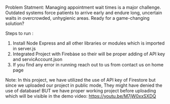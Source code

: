 Problem Statment:
Managing appointment wait times is a major challenge. Outdated systems force patients to arrive early and endure long, uncertain waits in overcrowded, unhygienic areas. Ready for a game-changing solution?

Steps to run :
1) Install Node Express and all other libraries or modules which is imported in server.js 
2) Integrated Project with Firebàse so their will be proper adding of API key and servicAccount.json 
3) If you find any error in running reach out to us from contact us on home page


Note: In this project, we have utilized the use of API key of Firestore but since we uploaded our project in public mode, They might have denied the use of database!
BUT we have proper working project before uploading which will be visible in the demo video: https://youtu.be/M7jW0xxSXDQ
